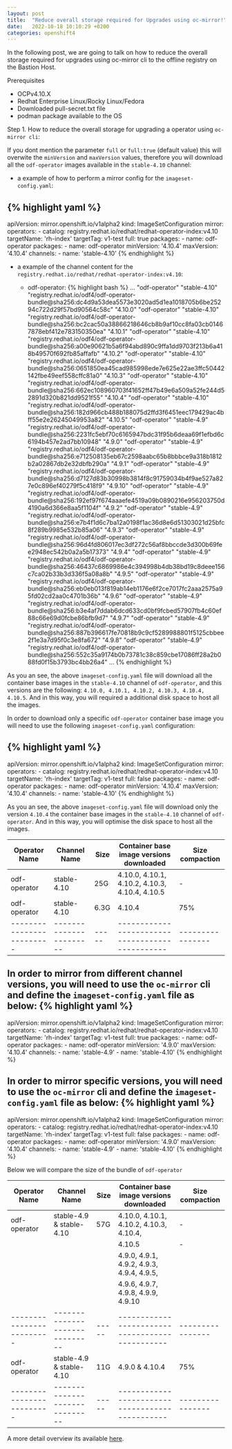 ```yaml
---
layout: post
title:  "Reduce overall storage required for Upgrades using oc-mirror!"
date:   2022-10-18 10:10:29 +0200
categories: openshift4
---
```

In the following post, we are going to talk on how to reduce the overall storage required for upgrades using oc-mirror cli to the offline registry on the Bastion Host.

Prerequisites

- OCPv4.10.X
- Redhat Enterprise Linux/Rocky Linux/Fedora
- Downloaded pull-secret.txt file
- podman package available to the OS

Step 1. How to reduce the overall storage for upgrading a operator using `oc-mirror cli`:

If you dont mention the parameter `full` or `full:true` (default value) this will overwite the `minVersion` and `maxVersion` values, therefore you will download all the `odf-operator` images available in the `stable-4.10` channel:

- a example of how to perform a mirror config for the `imageset-config.yaml`:

{% highlight yaml %}
---
apiVersion: mirror.openshift.io/v1alpha2
kind: ImageSetConfiguration
mirror:
  operators:
    - catalog: registry.redhat.io/redhat/redhat-operator-index:v4.10
      targetName: 'rh-index'
      targetTag: v1-test
      full: true
      packages:
        - name: odf-operator
      packages:
        - name: odf-operator
          minVersion: '4.10.4'
          maxVersion: '4.10.4'
          channels:
                  - name: 'stable-4.10'
{% endhighlight %}

- a example of the channel content for the `registry.redhat.io/redhat/redhat-operator-index:v4.10`:

  - odf-operator:
{% highlight bash %}
...
"odf-operator"
"stable-4.10"
"registry.redhat.io/odf4/odf-operator-bundle@sha256:dc4d9a53dea5573e3020ad5d1ea1018705b6be25294c722d29f57bd90564c58c"
"4.10.0"
"odf-operator"
"stable-4.10"
"registry.redhat.io/odf4/odf-operator-bundle@sha256:bc2cac50a38866218646cb8b9af10cc8fa03cb01467878ebf412e783150350ea"
"4.10.1"
"odf-operator"
"stable-4.10"
"registry.redhat.io/odf4/odf-operator-bundle@sha256:a00e90621b5a6f94abd890c9ffa1dd9703f213b6a418b49570f692fb85affafb"
"4.10.2"
"odf-operator"
"stable-4.10"
"registry.redhat.io/odf4/odf-operator-bundle@sha256:0651850ea45cad985998ede7e625e22ae3ffc50442142fbe49eef558cffc81a0"
"4.10.3"
"odf-operator"
"stable-4.10"
"registry.redhat.io/odf4/odf-operator-bundle@sha256:662ec108960703f41652ff47b49e6a509a52fe244d52891d320b821dd9521f55"
"4.10.4"
"odf-operator"
"stable-4.10"
"registry.redhat.io/odf4/odf-operator-bundle@sha256:182d966cb488b188075d2ffd3f6451eec179429ac4bff55e2e26245049953a82"
"4.10.5"
"odf-operator"
"stable-4.9"
"registry.redhat.io/odf4/odf-operator-bundle@sha256:2231fc5ebf70c6165947bdc31f95b6deaa69f1efbd6c6194b457e2ad7bb10948"
"4.9.0"
"odf-operator"
"stable-4.9"
"registry.redhat.io/odf4/odf-operator-bundle@sha256:e712508135eb67c2598aabc65b8bbbce9a318b1812b2a02867db2e32dbfb290a"
"4.9.1"
"odf-operator"
"stable-4.9"
"registry.redhat.io/odf4/odf-operator-bundle@sha256:d7127d83b30998b3814f8c91759034b4f9ae527a827e0c896ef40279f5c418f9"
"4.9.10"
"odf-operator"
"stable-4.9"
"registry.redhat.io/odf4/odf-operator-bundle@sha256:192ef97f674aaaefe4519a09b0890216e956203750d4190a6d366e8aa5f1104f"
"4.9.2"
"odf-operator"
"stable-4.9"
"registry.redhat.io/odf4/odf-operator-bundle@sha256:e7b4f1d6c7ba12a0198f1ac36d8e6d51303021d25bfc8f289b9985e532b85a06"
"4.9.3"
"odf-operator"
"stable-4.9"
"registry.redhat.io/odf4/odf-operator-bundle@sha256:96d4fd806017ec3df272c56af8bbccde3d300b69fee2948ec542b0a2a5b17373"
"4.9.4"
"odf-operator"
"stable-4.9"
"registry.redhat.io/odf4/odf-operator-bundle@sha256:46437c6869986e4c394998b4db38bd19c8deee156c7ca02b33b3d336f5a08a8b"
"4.9.5"
"odf-operator"
"stable-4.9"
"registry.redhat.io/odf4/odf-operator-bundle@sha256:eb0eb013f819ab14eb1176e6f2ce7017fc2aaa2575a95fd02cd2aa0c4701b36b"
"4.9.6"
"odf-operator"
"stable-4.9"
"registry.redhat.io/odf4/odf-operator-bundle@sha256:b3e4af7ddab6dcd633cd0bf9fcbed57907fb4c60ef88c66e69d0fcbe86bfb9d7"
"4.9.7"
"odf-operator"
"stable-4.9"
"registry.redhat.io/odf4/odf-operator-bundle@sha256:887b396617fe70818b9c9cf5289988801f5125cbbee2f1e3a7d95f0c3e8fa672"
"4.9.8"
"odf-operator"
"stable-4.9"
"registry.redhat.io/odf4/odf-operator-bundle@sha256:552c35a9174b0b73781c38c859cbe17086ff28a2b088fd0f15b3793bc4bb26a4"
...
{% endhighlight %}

As you an see, the above `imageset-config.yaml` file will download all the container base images in the `stable-4.10` channel of `odf-operator`, and this versions are the following:  `4.10.0, 4.10.1, 4.10.2, 4.10.3, 4.10.4, 4.10.5`. And in this way, you will required a additional disk space to host all the images.

In order to download only a specific `odf-operator` container base image you will need to use the following `imageset-config.yaml` configuration:

{% highlight yaml %}
---
apiVersion: mirror.openshift.io/v1alpha2
kind: ImageSetConfiguration
mirror:
  operators:
    - catalog: registry.redhat.io/redhat/redhat-operator-index:v4.10
      targetName: 'rh-index'
      targetTag: v1-test
      full: false
      packages:
        - name: odf-operator
      packages:
        - name: odf-operator
          minVersion: '4.10.4'
          maxVersion: '4.10.4'
          channels:
                  - name: 'stable-4.10'
{% endhighlight %}

As you an see, the above `imageset-config.yaml` file will download only the version `4.10.4` the container base images in the `stable-4.10` channel of `odf-operator`. And in this way, you will optimise the disk space to host all the images.

| Operator Name           | Channel Name           | Size | Container base image versions downloaded        | Size compaction |
|-------------------------|----------------------- |----- | ----------------------------------------------- |---------------- |
| odf-operator            | stable-4.10            | 25G  | 4.10.0, 4.10.1, 4.10.2, 4.10.3, 4.10.4, 4.10.5  | -               |
| odf-operator            | stable-4.10            | 6.3G | 4.10.4                                          | 75%             |
|-------------------------|----------------------- |----- | ----------------------------------------------- |---------------- |


In order to mirror from different channel versions, you will need to use the `oc-mirror` cli and define the `imageset-config.yaml` file as below:
{% highlight yaml %}
---
apiVersion: mirror.openshift.io/v1alpha2
kind: ImageSetConfiguration
mirror:
  operators:
    - catalog: registry.redhat.io/redhat/redhat-operator-index:v4.10
      targetName: 'rh-index'
      targetTag: v1-test
      full: true
      packages:
        - name: odf-operator
      packages:
        - name: odf-operator
          minVersion: '4.9.0'
          maxVersion: '4.10.4'
          channels:
                  - name: 'stable-4.9'
                  - name: 'stable-4.10'
{% endhighlight %}

In order to mirror specific versions, you will need to use the `oc-mirror` cli and define the `imageset-config.yaml` file as below:
{% highlight yaml %}
---
apiVersion: mirror.openshift.io/v1alpha2
kind: ImageSetConfiguration
mirror:
  operators:
    - catalog: registry.redhat.io/redhat/redhat-operator-index:v4.10
      targetName: 'rh-index'
      targetTag: v1-test
      full: false
      packages:
        - name: odf-operator
      packages:
        - name: odf-operator
          minVersion: '4.9.0'
          maxVersion: '4.10.4'
          channels:
                  - name: 'stable-4.9'
                  - name: 'stable-4.10'
{% endhighlight %}


Below we will compare the size of the bundle of `odf-operator`

| Operator Name           | Channel Name                  | Size | Container base image versions downloaded        | Size compaction |
|-------------------------|------------------------------ |----- | ----------------------------------------------- |---------------- |
| odf-operator            |  stable-4.9 & stable-4.10     | 57G  | 4.10.0, 4.10.1, 4.10.2, 4.10.3, 4.10.4,         | -               |
|                         |                               |      | 4.10.5                                          | -               |
|                         |                               |      | 4.9.0, 4.9.1, 4.9.2, 4.9.3, 4.9.4, 4.9.5,       |                 |
|                         |                               |      | 4.9.6, 4.9.7, 4.9.8, 4.9.9, 4.9.10              |                 |
|-------------------------|------------------------------ |----- | ----------------------------------------------- |---------------- |
| odf-operator            | stable-4.9 & stable-4.10      | 11G  | 4.9.0 & 4.10.4                                  | 75%             |
|-------------------------|------------------------------ |----- | ----------------------------------------------- |---------------- |



A more detail overview its available [here][offline-mirroring-tool-comparission].

[offline-mirroring-tool-comparission]: https://midu16.github.io/openshift4/2022/08/24/offline-mirroring-comparison.html